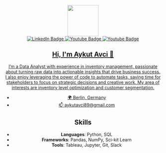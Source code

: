[I believe in center aligned 🤲]: #

<div align="center">
  
[this is for the picture]: #	
<div id="header">
<img src="https://media.giphy.com/media/M9gbBd9nbDrOTu1Mqx/giphy.gif" width="100"/>
</div>
  
[badges i got it from shields.io ... anyone can copy and paste the link and change the parameters to test out, atleast thats how i did it]: #  
<div id="badges">
<a href="https://www.linkedin.com/in/shaunak-chandra-6b3363215/">
  <img src="https://img.shields.io/badge/LinkedIn-blue?style=for-the-badge&logo=linkedin&logoColor=white" alt="LinkedIn Badge"/>
</a>
<a href="https://www.instagram.com/shaunak_chandra/">
  <img src="https://img.shields.io/badge/Instagram-red?style=for-the-badge&logo=instagram&logoColor=white" alt="Youtube Badge"/>
</a>
<a href="mailto:aqchandra15@gmail.com">
  <img src="https://img.shields.io/badge/Gmail-white?style=for-the-badge&logo=gmail&logoColor=red" alt="Youtube Badge"/>

## Hi, I'm Aykut Avci 👋

I’m a Data Analyst with experience in inventory management, passionate about turning raw data into actionable insights that drive business success. I also enjoy leveraging the power of code to automate tasks, saving time for stakeholders to focus on strategic decisions and creative work. My area of interests are inventory level optimization and customer segmentation. 

- 🌍 Berlin, Germany  
- 📫 [aykutavci89@gmail.com](mailto:aykutavci89@gmail.com)

## Skills
- **Languages**: Python, SQL
- **Frameworks**: Pandas, NumPy, Sci-kit Learn
- **Tools**: Tableau, Jupyter, Git, Slack



